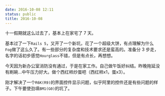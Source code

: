 ```yaml
---
date: 2016-10-08 12:11
status: public
title: 2016-10-08
---
```


十一假期就这么过去了，基本上在家宅了 7 天。

基本过了一下`Rails 5`，又开了一个新坑，花了一个超级大饼，有点理解为什么`Fog`做了这么久了。有一些部分的复杂度和技术要求还是蛮高的。准备分 3 步走，名字的话初步感觉`Hourglass`不错，但是有点长，再想想。

今天因为新办公室消防没有通过，于是在家工作。自己做午饭好纠结。昨晚拖延没有刷碗...中午压力好大。做个西红柿炒蛋吧（西红柿x1，蛋x3）。

刚才解决了一个`R6K(R9)`的界面控件显示问题，似乎阿里的控件还是有些问题的样子。下午要使劲填`BM1(G0)`的坑了。